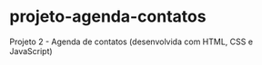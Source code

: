 # projeto-agenda-contatos
Projeto 2 -  Agenda de contatos (desenvolvida com HTML, CSS e JavaScript)
